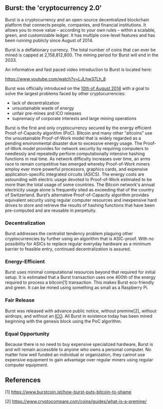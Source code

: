 <languages/> <translate>

Burst: the 'cryptocurrency 2.0'
-------------------------------

Burst is a cryptocurrency and an open-source decentralized blockchain platform that connects people, companies, and financial institutions. It allows you to move value – according to your own rules – within a scalable, green, and customizable ledger. It has multiple core-level features and has been running publicly since August of 2014.

Burst is a deflationary currency. The total number of coins that can ever be mined is capped at 2,158,812,800. The mining period for Burst will end in the 2033.

An informative and fast paced video introduction to Burst is located here:

<https://www.youtube.com/watch?v=LJLhw37Lh_8>

Burst was officially introduced on the [10th of August 2014](https://bitcointalk.org/index.php?topic=731923.0) with a goal to solve the largest problems faced by other cryptocurrencies:

-   lack of decentralization
-   unsustainable waste of energy
-   unfair pre-mines and ICO releases
-   supremacy of corporate interests and large mining operations

Burst is the first and only cryptocurrency secured by the energy efficient Proof-of-Capacity algorithm (PoC). Bitcoin and many other “altcoins” use the unsustainable Proof-of-Work model that is widely regarded as a pending environmental disaster due to excessive energy usage. The Proof-of-Work model provides for network security by requiring computers to needlessly and repeatedly perform computationally intensive hashing functions in real time. As network difficulty increases over time, an arms race to remain competitive has emerged whereby Proof-of-Work miners employ ever more powerful processors, graphics cards, and expensive application-specific integrated circuits (ASICS). The energy costs are astounding with electric usage devoted to Proof-of-Work estimated to be more than the total usage of some countries. The Bitcoin network's annual electricity usage alone is frequently sited as exceeding that of the country of Switzerland. Burst’s alternative Proof-of-Capacity algorithm provides equivalent security using regular computer resources and inexpensive hard drives to store and retrieve the results of hashing functions that have been pre-computed and are reusable in perpetuity.

### Decentralization

Burst addresses the centralist tendency problem plaguing other cryptocurrencies by further using an algorithm that is ASIC-proof. With no possibility for ASICs to replace regular everyday hardware as a minimum barrier to feasible entry, continued decentralization is assured.

### Energy-Efficient

Burst uses minimal computational resources beyond that required for initial setup. It is estimated that a Burst transaction uses one 400th of the energy required to process a bitcoin[1] transaction. This makes Burst eco-friendly and green. It can be mined using something as small as a Raspberry Pi.

### Fair Release

Burst was released with advance public notice, without premine[2], without airdrops, and without an [ICO](https://en.wikipedia.org/wiki/Initial_coin_offering). All Burst in existence today has been mined beginning with the genesis block using the PoC algorithm.

### Equal Opportunity

Because there is no need to buy expensive specialized hardware, Burst is and will remain accessible to anyone who owns a personal computer. No matter how well funded an individual or organization, they cannot use expensive equipment to gain advantage over regular miners using regular computer equipment.

References
----------

</translate>

<references />

[1] <https://www.burstcoin.ist/how-burst-puts-bitcoin-to-shame>

[2] <https://www.cryptocompare.com/coins/guides/what-is-a-premine/>
